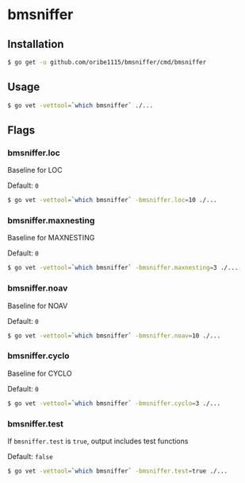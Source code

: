 # bmsniffer

## Installation

```sh
$ go get -u github.com/oribe1115/bmsniffer/cmd/bmsniffer
```

## Usage

```sh
$ go vet -vettool=`which bmsniffer` ./...
```

## Flags

### bmsniffer.loc
Baseline for LOC

Default: `0`

```sh
$ go vet -vettool=`which bmsniffer` -bmsniffer.loc=10 ./...
```

### bmsniffer.maxnesting
Baseline for MAXNESTING

Default: `0`

```sh
$ go vet -vettool=`which bmsniffer` -bmsniffer.maxnesting=3 ./...
```

### bmsniffer.noav
Baseline for NOAV

Default: `0`

```sh
$ go vet -vettool=`which bmsniffer` -bmsniffer.noav=10 ./...
```

### bmsniffer.cyclo
Baseline for CYCLO

Default: `0`

```sh
$ go vet -vettool=`which bmsniffer` -bmsniffer.cyclo=3 ./...
```

### bmsniffer.test
If `bmsniffer.test` is `true`, output includes test functions

Default: `false`

```sh
$ go vet -vettool=`which bmsniffer` -bmsniffer.test=true ./...
```
